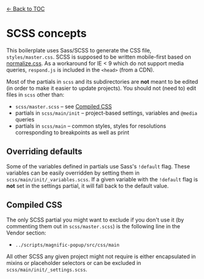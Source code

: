 [← Back to TOC](TOC.md)

# SCSS concepts

This boilerplate uses Sass/SCSS to generate the CSS file, `styles/master.css`. SCSS is supposed to be written mobile-first based on [normalize.css](https://github.com/necolas/normalize.css/). As a workaround for IE < 9 which do not support media queries, `respond.js` is included in the `<head>` (from a CDN).

Most of the partials in `scss` and its subdirectories are **not** meant to be edited (in order to make it easier to update projects). You should not (need to) edit files in `scss` other than:

* `scss/master.scss` – see [Compiled CSS](#compiled-css)
* partials in `scss/main/init` – project-based settings, variables and `@media` queries
* partials in `scss/main` – common styles, styles for resolutions corresponding to breakpoints as well as print

## Overriding defaults

Some of the variables defined in partials use Sass's `!default` flag. These variables can be easily overridden by setting them in `scss/main/init/_variables.scss`. If a given variable with the `!default` flag is **not** set in the settings partial, it will fall back to the default value.

## Compiled CSS

The only SCSS partial you might want to exclude if you don't use it (by commenting them out in `scss/master.scss`) is the following line in the Vendor section:

* `../scripts/magnific-popup/src/css/main`

All other SCSS any given project might not require is either encapsulated in mixins or placeholder selectors or can be excluded in `scss/main/init/_settings.scss`.
